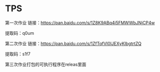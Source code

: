 # TPS

第一次作业
链接：https://pan.baidu.com/s/1Z8K9ABq4i5FMWWbJNjCP4w 


提取码：q0um


第二次作业
链接：https://pan.baidu.com/s/1ZfTqfVI0lJEXyKlbgtrtZQ 



提取码：s1f7


第三次作业打包的可执行程序在releas里面
